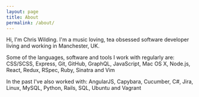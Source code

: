 ```yaml
---
layout: page
title: About
permalink: /about/
---
```

Hi, I'm Chris Wilding. I'm a music loving, tea obsessed software developer
living and working in Manchester, UK.

Some of the languages, software and tools I work with regularly are: CSS/SCSS,
Express, Git, GitHub, GraphQL, JavaScript, Mac OS X, Node.js, React, Redux,
RSpec, Ruby, Sinatra and Vim

In the past I've also worked with: AngularJS, Capybara, Cucumber, C#, Jira,
Linux, MySQL, Python, Rails, SQL, Ubuntu and Vagrant
